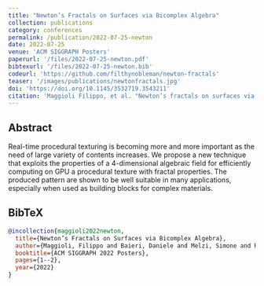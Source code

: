 ```yaml
---
title: "Newton’s Fractals on Surfaces via Bicomplex Algebra"
collection: publications
category: conferences
permalink: /publication/2022-07-25-newton
date: 2022-07-25
venue: 'ACM SIGGRAPH Posters'
paperurl: '/files/2022-07-25-newton.pdf'
bibtexurl: '/files/2022-07-25-newton.bib'
codeurl: 'https://github.com/filthynobleman/newton-fractals'
teaser: '/images/publications/newtonfractals.jpg'
doi: 'https://doi.org/10.1145/3532719.3543211'
citation: 'Maggioli Filippo, et al. "Newton’s fractals on surfaces via bicomplex algebra." <i>ACM SIGGRAPH 2022 Posters</i>. 2022. 1-2.'
---
```


## Abstract
Real-time procedural texturing is becoming more and more important as the need of large variety of contents increases. We propose a new technique that exploits the properties of a 4-dimensional algebraic field for efficiently computing on GPU a procedural texture with fractal properties. The produced pattern are shown to be well suitable in many applications, especially when used as building blocks for complex materials.


## BibTeX
```bibtex
@incollection{maggioli2022newton,
  title={Newton’s Fractals on Surfaces via Bicomplex Algebra},
  author={Maggioli, Filippo and Baieri, Daniele and Melzi, Simone and Rodol{\`a}, Emanuele},
  booktitle={ACM SIGGRAPH 2022 Posters},
  pages={1--2},
  year={2022}
}
```